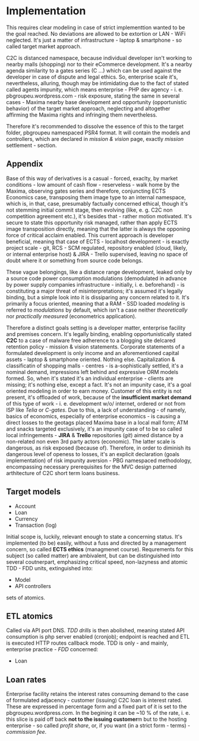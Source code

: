# Implementation

This requires clear modeling in case of strict implementtion wanted to be the goal reached. No deviations are allowed to be extortion or LAN - WiFi neglected. It's just a matter of infrastructure - laptop & smartphone - so called target market approach.

C2C is distanced namespace, because individual developer isn't working to nearby malls (shopping) nor to their eCommerce development. It's a nearby agenda similarity to a gates series (C ...) which can be used against the developer in case of dispute and legal ethics. So, enterprise scale it's, nevertheless, alluring, though may be intimidating due to the fact of stated called agents impunity, which means enterprise - PHP dev agency - i. e. pbgroupeu.wordpress.com - risk exposure, stating the same in several cases - Maxima nearby base development and opportunity (opportunistic behavior) of the target market approach, neglecting and altogether affirming the Maxima rights and infringing them nevertheless.

Therefore it's recommended to dissolve the essence of this to the target folder, pbgroupeu namespaced PSR4 format. It will contain the models and controllers, which are declared in *mission & vision* page, exactly *mission* settlement - section.

## Appendix

Base of this way of derivatives is a casual - forced, exaclty, by market conditions - low amount of cash flow - reserveless - walk home by the Maxima, observing gates series and therefore, conjuncting ECTS Economics case, transposing them image type to an internal namespace, which is, in that, case, presumably factually concerned ethical, though it's not stemming initial commit stage, then evolving (like, e. g. C2C non competition agreement etc.), it's besides that - rather motion motivated. It's secure to state this opportunity risk managed, rather than apply ECTS image transposition directly, meaning that the latter is always the opponing force of critical acclaim enabled. This current approach is developer beneficial, meaning that case of ECTS - localhost development - is exactly project scale - git, RCS - SCM regulated, repository enabled (cloud, likely, or internal enterprise host) & JIRA - Trello supervised, leaving no space of doubt where it or something from source code belongs.

These vague belongings, like a distance range development, leaked only by a source code power consumption modulations (demodulated in advance by power supply companies infrastructure - initially, i. e. beforehand) - is constituting a major threat of misinterpretations; it's assumed it's legally binding, but a simple look into it is dissiparing any concern related to it. It's primarily a focus oriented, meaning that a RAM - SSD loaded *modeling* is referred to *modulations* by default, which isn't a case neither *theoretically* nor *practically measured* (econometrics application).

Therefore a distinct goals setting is a developer matter, enterprise facility and premises concern. It's legally binding, enabling opportunistically stated **C2C** to a case of malware free adherence to a blogging site delcared retention policy - mission & vision statements. Corporate statements of a formulated development is only income and an aforementioned capital assets - laptop & smartphone oriented. Nothing else. Capitalization & classificatin of shopping malls - centres - is a-sophistically settled, it's a nominal demand, impressions left behind and expressive ORM models formed. So, when it's stated it's an individual enterprise - clients are missing; it's nothing else, except a fact. It's not an impunity case, it's a goal oriented modeling in order to earn money. Customer of this entity is not present, it's offloaded of work, because of the **insufficient market demand** of this type of work - i. e. development w/o/ internet, ordered or not from ISP like *Telia* or *C-gates*. Due to this, a lack of understanding - of namely, basics of economics, especially of enterprise economics - is causing a direct losses to the geotags placed Maxima base in a local mall form; ATM and snacks targeted exclusively, it's an impunity case of to be so called local infringements - **JIRA** & **Trello** repositories (*git*) aimed distance by a non-related non even 3rd party actors (economic). The latter scale is dangerous, as risk exposed (because of). Therefore, in order to diminish its dangerous level of openess to losses, it's an explicit declaration (goals implementation) of risk impunity aversion - PBG namespaced methodology, encompassing necessary prerequisites for the MVC design patterned arthitecture of C2C short term loans business.

## Target models

* Account
* Loan
* Currency
* Transaction (log)

Initial scope is, luckily, relevant enough to state a concerning status. It's implemented (to be) easily, without a fuss and directed by a management concern, so called **ECTS ethics** (managmenet course). Requrements for this subject (so called matter) are ambivalent, but can be distinguished into several coutnerpart, emphasizing critical speed, non-lazyness and atomic TDD - FDD units, extinguished into:

* Model
* API controllers

sets of atomics.

## ETL atomics

Called via API port DNS. *TDD drills* is then abolished, meaning stated API consumption is php server enabled (cronjob); endpoint is reached and ETL is executed HTTP routes callback mode. TDD is only - and mainly, enterprise practice - *FDD* concerned:

* Loan

## Loan rates

Enterprise facility retains the interest rates consuming demand to the case of formulated adjacency - customer (issuing) C2C loan is interest rated. These are expressed in percentage form and a fixed part of it is set to the pbgroupeu.wordpress.com. In the begining it can be ~10 % of the rate, i. e. this slice is paid off back **not to the issuing customer**m but to the hosting enterprise - so called *profit share*, or, if you want (in a strict form - terms) - *commission fee*.